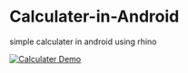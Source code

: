 # Calculater-in-Android

simple calculater in android using rhino

[![Calculater Demo](http://img.youtube.com/vi/lQE3H2LNWPM/0.jpg)](https://www.youtube.com/watch?v=lQE3H2LNWPM)
